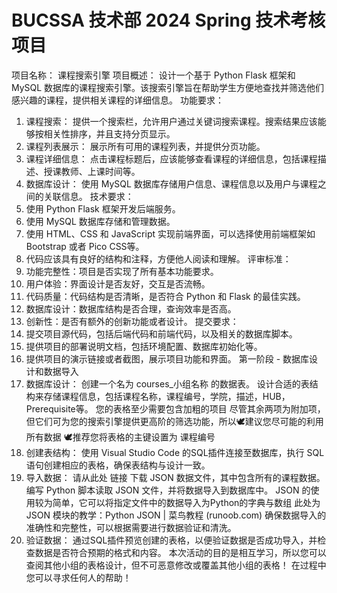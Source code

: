 # BUCSSA 技术部 2024 Spring 技术考核项目
项目名称： 课程搜索引擎
项目概述： 设计一个基于 Python Flask 框架和 MySQL 数据库的课程搜索引擎。该搜索引擎旨在帮助学生方便地查找并筛选他们感兴趣的课程，提供相关课程的详细信息。
功能要求：
1. 课程搜索： 提供一个搜索栏，允许用户通过关键词搜索课程。搜索结果应该能够按相关性排序，并且支持分页显示。
2. 课程列表展示： 展示所有可用的课程列表，并提供分页功能。
3. 课程详细信息： 点击课程标题后，应该能够查看课程的详细信息，包括课程描述、授课教师、上课时间等。
4. 数据库设计： 使用 MySQL 数据库存储用户信息、课程信息以及用户与课程之间的关联信息。
技术要求：
1. 使用 Python Flask 框架开发后端服务。
2. 使用 MySQL 数据库存储和管理数据。
3. 使用 HTML、CSS 和 JavaScript 实现前端界面，可以选择使用前端框架如 Bootstrap 或者 Pico CSS等。
4. 代码应该具有良好的结构和注释，方便他人阅读和理解。
评审标准：
1. 功能完整性：项目是否实现了所有基本功能要求。
2. 用户体验：界面设计是否友好，交互是否流畅。
3. 代码质量：代码结构是否清晰，是否符合 Python 和 Flask 的最佳实践。
4. 数据库设计：数据库结构是否合理，查询效率是否高。
5. 创新性：是否有额外的创新功能或者设计。
提交要求：
1. 提交项目源代码，包括后端代码和前端代码，以及相关的数据库脚本。
2. 提供项目的部署说明文档，包括环境配置、数据库初始化等。
3. 提供项目的演示链接或者截图，展示项目功能和界面。
第一阶段 - 数据库设计和数据导入
1. 数据库设计：
创建一个名为 courses_小组名称 的数据表。
设计合适的表结构来存储课程信息，包括课程名称，课程编号，学院，描述，HUB，Prerequisite等。
您的表格至少需要包含加粗的项目
尽管其余两项为附加项，但它们可为您的搜索引擎提供更高阶的筛选功能，所以🕊建议您尽可能的利用所有数据
🕊推荐您将表格的主键设置为 课程编号
2. 创建表结构：
使用 Visual Studio Code 的SQL插件连接至数据库，执行 SQL 语句创建相应的表格，确保表结构与设计一致。
3. 导入数据：
请从此处 链接 下载 JSON 数据文件，其中包含所有的课程数据。
编写 Python 脚本读取 JSON 文件，并将数据导入到数据库中。
JSON 的使用较为简单，它可以将指定文件中的数据导入为Python的字典与数组
此处为 JSON 模块的教学：Python JSON | 菜鸟教程 (runoob.com)
确保数据导入的准确性和完整性，可以根据需要进行数据验证和清洗。
4. 验证数据：
通过SQL插件预览创建的表格，以便验证数据是否成功导入，并检查数据是否符合预期的格式和内容。
本次活动的目的是相互学习，所以您可以查阅其他小组的表格设计，但不可恶意修改或覆盖其他小组的表格！
在过程中您可以寻求任何人的帮助！
